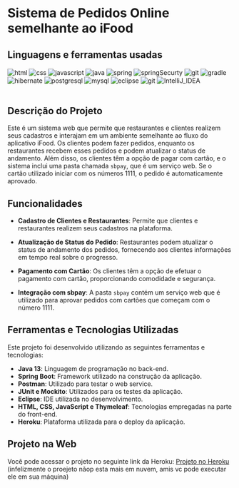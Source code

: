 # Sistema de Pedidos Online semelhante ao iFood 

## Linguagens e ferramentas  usadas
<div >
     <img align="center" alt="html" src="https://img.shields.io/badge/HTML-239120?style=for-the-badge&logo=html5&logoColor=white">
     <img align="center" alt="css" src="https://img.shields.io/badge/CSS-239120?&style=for-the-badge&logo=css3&logoColor=white">
     <img align="center" alt="javascript" src="https://img.shields.io/badge/JavaScript-F7DF1E?style=for-the-badge&logo=javascript&logoColor=black">
     <img align="center" alt="java" src="https://img.shields.io/badge/Java-ED8B00?style=for-the-badge&logo=java&logoColor=white">
     <img align="center" alt="spring" src="https://img.shields.io/badge/Spring-6DB33F?style=for-the-badge&logo=spring&logoColor=white">
     <img align="center" alt="springSecurty" src="https://img.shields.io/badge/Spring_Security-6DB33F?style=for-the-badge&logo=Spring-Security&logoColor=white">
     <img align="center" alt="git" src="https://img.shields.io/badge/GIT-E44C30?style=for-the-badge&logo=git&logoColor=white">
     <img align="center" alt="gradle" src="https://img.shields.io/badge/gradle-02303A?style=for-the-badge&logo=gradle&logoColor=white">
     <img align="center" alt="hibernate" src="https://img.shields.io/badge/Hibernate-59666C?style=for-the-badge&logo=Hibernate&logoColor=white">
     <img align="center" alt="postgresql" src="https://img.shields.io/badge/PostgreSQL-316192?style=for-the-badge&logo=postgresql&logoColor=white">
     <img align="center" alt="mysql" src="https://img.shields.io/badge/MySQL-00000F?style=for-the-badge&logo=mysql&logoColor=white">
     <img align="center" alt="eclipse" src="https://img.shields.io/badge/Eclipse-2C2255?style=for-the-badge&logo=eclipse&logoColor=white">
     <img align="center" alt="git" src="https://img.shields.io/badge/GIT-E44C30?style=for-the-badge&logo=git&logoColor=white">
     <img align="center" alt="IntelliJ_IDEA" src="https://img.shields.io/badge/IntelliJ_IDEA-000000.svg?style=for-the-badge&logo=intellij-idea&logoColor=white">
</div><br>

## Descrição do Projeto 

Este é um sistema web que permite que restaurantes e clientes realizem seus cadastros e interajam em um ambiente semelhante ao fluxo do aplicativo iFood. Os clientes podem fazer pedidos, enquanto os restaurantes recebem esses pedidos e podem atualizar o status de andamento. Além disso, os clientes têm a opção de pagar com cartão, e o sistema inclui uma pasta chamada `sbpay`, que é um serviço web. Se o cartão utilizado iniciar com os números 1111, o pedido é automaticamente aprovado.

## Funcionalidades

- **Cadastro de Clientes e Restaurantes**: Permite que clientes e restaurantes realizem seus cadastros na plataforma.

- **Atualização de Status do Pedido**: Restaurantes podem atualizar o status de andamento dos pedidos, fornecendo aos clientes informações em tempo real sobre o progresso.

- **Pagamento com Cartão**: Os clientes têm a opção de efetuar o pagamento com cartão, proporcionando comodidade e segurança.

- **Integração com sbpay**: A pasta `sbpay` contém um serviço web que é utilizado para aprovar pedidos com cartões que começam com o número 1111.

## Ferramentas e Tecnologias Utilizadas

Este projeto foi desenvolvido utilizando as seguintes ferramentas e tecnologias:

- **Java 13**: Linguagem de programação no back-end.
- **Spring Boot**: Framework utilizado na construção da aplicação.
- **Postman**: Utilizado para testar o web service.
- **JUnit e Mockito**: Utilizados para os testes da aplicação.
- **Eclipse**: IDE utilizada no desenvolvimento.
- **HTML, CSS, JavaScript e Thymeleaf**: Tecnologias empregadas na parte do front-end.
- **Heroku**: Plataforma utilizada para o deploy da aplicação.

## Projeto na Web

Você pode acessar o projeto no seguinte link da Heroku: [Projeto no Heroku](https://bluefooddddd-apppppppppppppp.herokuapp.com) (infelizmente o proejeto nãop esta mais em nuvem, amis vc pode executar ele em sua máquina)
